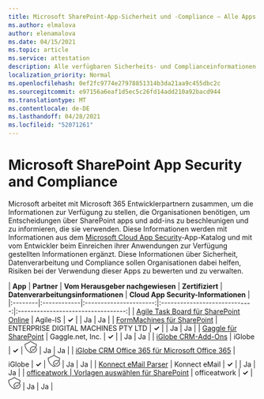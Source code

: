 ```yaml
---
title: Microsoft SharePoint-App-Sicherheit und -Compliance – Alle Apps
ms.author: elmalova
author: elenamalova
ms.date: 04/15/2021
ms.topic: article
ms.service: attestation
description: Alle verfügbaren Sicherheits- und Complianceinformationen für alle Microsoft SharePoint Apps.
localization_priority: Normal
ms.openlocfilehash: 0ef2fc9774e27978851314b3da21aa9c455dbc2c
ms.sourcegitcommit: e97156a6eaf1d5ec5c26fd14add210a92bacd944
ms.translationtype: MT
ms.contentlocale: de-DE
ms.lasthandoff: 04/28/2021
ms.locfileid: "52071261"
---
```

# <a name="microsoft-sharepoint-app-security-and-compliance"></a>Microsoft SharePoint App Security and Compliance

Microsoft arbeitet mit Microsoft 365 Entwicklerpartnern zusammen, um die Informationen zur Verfügung zu stellen, die Organisationen benötigen, um Entscheidungen über SharePoint apps und add-ins zu beschleunigen und zu informieren, die sie verwenden. Diese Informationen werden mit Informationen aus dem [Microsoft Cloud App Security](https://www.microsoft.com/en-us/enterprise-mobility-security/cloud-app-security)-App-Katalog und mit vom Entwickler beim Einreichen ihrer Anwendungen zur Verfügung gestellten Informationen ergänzt. Diese Informationen über Sicherheit, Datenverarbeitung und Compliance sollen Organisationen dabei helfen, Risiken bei der Verwendung dieser Apps zu bewerten und zu verwalten.

| **App** | **Partner** | **Vom Herausgeber nachgewiesen** | **Zertifiziert** | **Datenverarbeitungsinformationen** | **Cloud App Security-Informationen** |
|:--------|:------------|:----------------------:|:-----------------------------:|:----------------------------------:|
| [Agile Task Board für SharePoint Online](./agile-is-task-board-for-sharepoint-online.md) | Agile-IS | **✓** |  | Ja | Ja |
| [FormMachines für SharePoint](./enterprise-digital-machines-pty-ltd-formmachines-for-sharepoint.md) | ENTERPRISE DIGITAL MACHINES PTY LTD | **✓** |  | Ja | Ja |
| [Gaggle für SharePoint](./gagglenet-inc-gaggle-for-sharepoint.md) | Gaggle.net, Inc. | **✓** |  | Ja | Ja |
| [iGlobe CRM-Add-Ons](./iglobe-crm-add-ons.md) | iGlobe | **✓** | <img alt="Certified application badge" src="../media/certified-badge.png" height="25" width="25" /> | Ja | Ja |
| [iGlobe CRM Office 365 für Microsoft Office 365](./iglobe-crm-office-365-for-microsoft.md) | iGlobe | **✓** | <img alt="Certified application badge" src="../media/certified-badge.png" height="25" width="25" /> | Ja | Ja |
| [Konnect eMail Parser](./konnect-email-parser.md) | Konnect eMail | **✓** |  | Ja | Ja |
| [officeatwork | Vorlagen auswählen für SharePoint](./officeatwork-officeatworktemplate-chooser-for-sharepoint.md) | officeatwork | **✓** | <img alt="Certified application badge" src="../media/certified-badge.png" height="25" width="25" /> | Ja | Ja |
